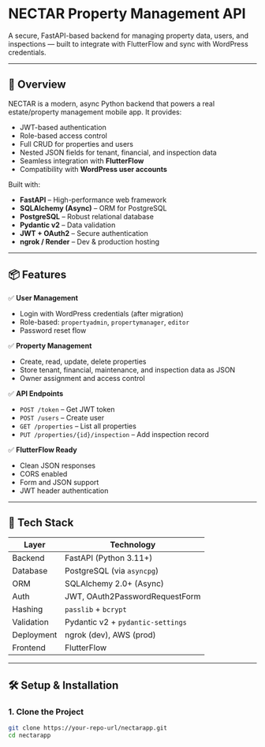 # NECTAR Property Management API

A secure, FastAPI-based backend for managing property data, users, and inspections — built to integrate with FlutterFlow and sync with WordPress credentials.

---

## 🚀 Overview

NECTAR is a modern, async Python backend that powers a real estate/property management mobile app. It provides:
- JWT-based authentication
- Role-based access control
- Full CRUD for properties and users
- Nested JSON fields for tenant, financial, and inspection data
- Seamless integration with **FlutterFlow**
- Compatibility with **WordPress user accounts**

Built with:
- **FastAPI** – High-performance web framework
- **SQLAlchemy (Async)** – ORM for PostgreSQL
- **PostgreSQL** – Robust relational database
- **Pydantic v2** – Data validation
- **JWT + OAuth2** – Secure authentication
- **ngrok / Render** – Dev & production hosting

---

## 📦 Features

✅ **User Management**
- Login with WordPress credentials (after migration)
- Role-based: `propertyadmin`, `propertymanager`, `editor`
- Password reset flow

✅ **Property Management**
- Create, read, update, delete properties
- Store tenant, financial, maintenance, and inspection data as JSON
- Owner assignment and access control

✅ **API Endpoints**
- `POST /token` – Get JWT token
- `POST /users` – Create user
- `GET /properties` – List all properties
- `PUT /properties/{id}/inspection` – Add inspection record

✅ **FlutterFlow Ready**
- Clean JSON responses
- CORS enabled
- Form and JSON support
- JWT header authentication

---

## 🔧 Tech Stack

| Layer | Technology |
|------|------------|
| Backend | FastAPI (Python 3.11+) |
| Database | PostgreSQL (via `asyncpg`) |
| ORM | SQLAlchemy 2.0+ (Async) |
| Auth | JWT, OAuth2PasswordRequestForm |
| Hashing | `passlib` + `bcrypt` |
| Validation | Pydantic v2 + `pydantic-settings` |
| Deployment | ngrok (dev), AWS (prod) |
| Frontend |  FlutterFlow |

---

## 🛠️ Setup & Installation

### 1. Clone the Project
```bash
git clone https://your-repo-url/nectarapp.git
cd nectarapp


